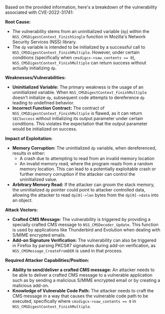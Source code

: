 Based on the provided information, here's a breakdown of the vulnerability associated with CVE-2022-31741:

**Root Cause:**

- The vulnerability stems from an uninitialized variable (`dp`) within the `NSS_CMSDigestContext_FinishSingle` function in Mozilla's Network Security Services (NSS) library.
- The `dp` variable is intended to be initialized by a successful call to `NSS_CMSDigestContext_FinishMultiple`. However, under certain conditions (specifically when `cmsdigcx->saw_contents == 0`), `NSS_CMSDigestContext_FinishMultiple` can return success without actually initializing `dp`.

**Weaknesses/Vulnerabilities:**

- **Uninitialized Variable:** The primary weakness is the usage of an uninitialized variable. When `NSS_CMSDigestContext_FinishMultiple` doesn't initialize `dp`, subsequent code attempts to dereference `dp` leading to undefined behavior.
- **Incorrect Function Contract:** The contract of `NSS_CMSDigestContext_FinishMultiple` is flawed, as it can return `SECSuccess` without initializing its output parameter under certain conditions. This violates the expectation that the output parameter would be initialized on success.

**Impact of Exploitation:**

- **Memory Corruption:** The uninitialized `dp` variable, when dereferenced, results in either:
  - A crash due to attempting to read from an invalid memory location
  - An invalid memory read, where the program reads from a random memory location. This can lead to a potentially exploitable crash or further memory corruption if the attacker can control the uninitialized value.
- **Arbitrary Memory Read:** If the attacker can groom the stack memory, the uninitialized `dp` pointer could point to attacker controlled data, allowing the attacker to read `dp[0]->len` bytes from the `dp[0]->data` into an object.

**Attack Vectors:**

- **Crafted CMS Message:** The vulnerability is triggered by providing a specially crafted CMS message to `NSS_CMSDecoder_Update`. This function is used by applications like Thunderbird and Evolution when dealing with S/MIME encrypted emails.
- **Add-on Signature Verification:** The vulnerability can also be triggered in Firefox by parsing PKCS#7 signatures during add-on verification, as `NSS_CMSMessage_CreateFromDER` is used in that process.

**Required Attacker Capabilities/Position:**

- **Ability to send/deliver a crafted CMS message:** An attacker needs to be able to deliver a crafted CMS message to a vulnerable application such as by sending a malicious S/MIME encrypted email or by creating a malicious add-on.
- **Knowledge of Vulnerable Code Path:** The attacker needs to craft the CMS message in a way that causes the vulnerable code path to be executed, specifically where `cmsdigcx->saw_contents == 0` in `NSS_CMSDigestContext_FinishMultiple`.